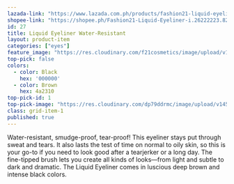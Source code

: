 ```yaml
---
lazada-link: "https://www.lazada.com.ph/products/fashion21-liquid-eyeliner-i254103529-s349013904.html?spm=a2o4l.seller.list.72.5de16cc9k2yA8T&mp=1"
shopee-link: "https://shopee.ph/Fashion21-Liquid-Eyeliner-i.26222223.826165458"
id: 27
title: Liquid Eyeliner Water-Resistant
layout: product-item
categories: ["eyes"]
feature_image: "https://res.cloudinary.com/f21cosmetics/image/upload/v1475046517/liquid-eyeliner_b2sa1w.jpg"
top-pick: false
colors:
  - color: Black
    hex: '000000'
  - color: Brown
    hex: 4a2310
top-pick-id: 1
top-pick-image: "https://res.cloudinary.com/dp79ddrmc/image/upload/v1456804124/top-pick/liquidEyeLiner.jpg"
class: grid-item-1
published: true
---
```

Water-resistant, smudge-proof, tear-proof! This eyeliner stays put through sweat and tears. It also lasts the test of time on normal to oily skin, so this is your go-to if you need to look good after a tearjerker or a long day. The fine-tipped brush lets you create all kinds of looks—from light and subtle to dark and dramatic. The Liquid Eyeliner comes in luscious deep brown and intense black colors.
